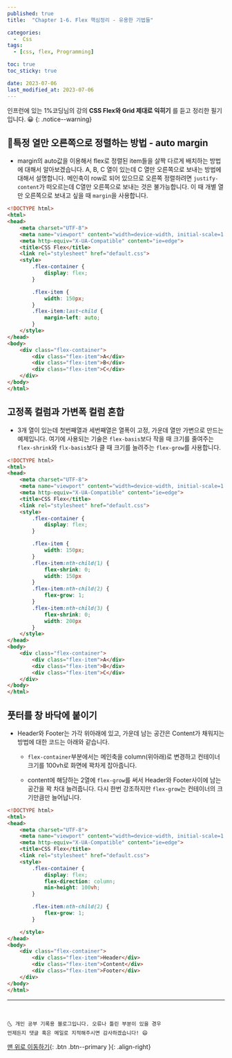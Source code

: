 ```yaml
---
published: true   
title:  "Chapter 1-6. Flex 핵심정리 - 유용한 기법들" 

categories:
  -  Css
tags:
  - [css, flex, Programming]

toc: true
toc_sticky: true

date: 2023-07-06
last_modified_at: 2023-07-06
---
```


인프런에 있는 1%코딩님의 강의 **CSS Flex와 Grid 제대로 익히기** 를 듣고 정리한 필기입니다. 😀
{: .notice--warning}

## 👱특정 열만 오른쪽으로 정렬하는 방법 - auto margin
 - margin의 auto값을 이용해서 flex로 정렬된 item들을 살짝 다르게 배치하는 방법에 대해서 알아보겠습니다. A, B, C 열이 있는데 C 열만 오른쪽으로 보내는 방법에대해서 설명합니다. 메인축이 row로 되어 있으므로 오른쪽 정렬하려면 `justify-content`가 떠오르는데 C열만 오른쪽으로 보내는 것은 불가능합니다. 이 때 개별 열만 오른쪽으로 보내고 싶을 때 `margin`을 사용합니다.

```html
<!DOCTYPE html>
<html>
<head>
	<meta charset="UTF-8">
	<meta name="viewport" content="width=device-width, initial-scale=1.0">
	<meta http-equiv="X-UA-Compatible" content="ie=edge">
	<title>CSS Flex</title>
	<link rel="stylesheet" href="default.css">
	<style>
		.flex-container {
			display: flex;
		}

		.flex-item {
			width: 150px;
		}
		.flex-item:last-child {
			margin-left: auto;
		}
	</style>
</head>
<body>
	<div class="flex-container">
		<div class="flex-item">A</div>
		<div class="flex-item">B</div>
		<div class="flex-item">C</div>
	</div>
</body>
</html>
```

## 고정폭 컬럼과 가변폭 컬럼 혼합
- 3개 열이 있는데 첫번째열과 세번째열은 열폭이 고정, 가운데 열만 가변으로 만드는 예제입니다. 여기에 사용되는 기술은 `flex-basis`보다 작을 때 크기를 줄여주는 `flex-shrink`와 `flx-basis`보다 클 때 크기를 늘려주는 `flex-grow`를 사용합니다.

```html
<!DOCTYPE html>
<html>
<head>
	<meta charset="UTF-8">
	<meta name="viewport" content="width=device-width, initial-scale=1.0">
	<meta http-equiv="X-UA-Compatible" content="ie=edge">
	<title>CSS Flex</title>
	<link rel="stylesheet" href="default.css">
	<style>
		.flex-container {
			display: flex;
		}

		.flex-item {
			width: 150px;
		}
		.flex-item:nth-child(1) {
			flex-shrink: 0;
			width: 150px
		}
		.flex-item:nth-child(2) {
			flex-grow: 1;
		}
		.flex-item:nth-child(3) {
			flex-shrink: 0;
			width: 200px
		}
	</style>
</head>
<body>
	<div class="flex-container">
		<div class="flex-item">A</div>
		<div class="flex-item">B</div>
		<div class="flex-item">C</div>
	</div>
</body>
</html>
```

## 풋터를 창 바닥에 붙이기
- Header와 Footer는 가각 위아래에 있고, 가운데 남는 공간은 Content가 채워지는 방법에 대한 코드는 아래와 같습니다.
  - `flex-container`부분에서는 메인축을 column(위아래)로 변경하고 컨테이너 크기를 100vh로 화면에 꽉차게 잡아줍니다.

  - content에 해당하는 2열에 `flex-grow`를 써서 Header와 Footer사이에 남는 공간을 꽉 차대 늘려줍니다. 다시 한번 강조하지만 `flex-grow`는 컨테이너의 크기만큼만 늘어납니다. 

```html
<!DOCTYPE html>
<html>
<head>
	<meta charset="UTF-8">
	<meta name="viewport" content="width=device-width, initial-scale=1.0">
	<meta http-equiv="X-UA-Compatible" content="ie=edge">
	<title>CSS Flex</title>
	<link rel="stylesheet" href="default.css">
	<style>
		.flex-container {
			display: flex;
			flex-direction: column;
			min-height: 100vh;
		}

		.flex-item:nth-child(2) {
			flex-grow: 1;
		}

	</style>
</head>
<body>
	<div class="flex-container">
		<div class="flex-item">Header</div>
		<div class="flex-item">Content</div>
		<div class="flex-item">Footer</div>
	</div>
</body>
</html>
```

***
<br>

    🌜 개인 공부 기록용 블로그입니다. 오류나 틀린 부분이 있을 경우 
    언제든지 댓글 혹은 메일로 지적해주시면 감사하겠습니다! 😄

[맨 위로 이동하기](#){: .btn .btn--primary }{: .align-right}
